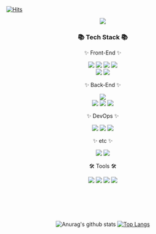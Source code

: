 
[![Hits](https://hits.seeyoufarm.com/api/count/incr/badge.svg?url=https%3A%2F%2Fgithub.com%2Fjin-sungdae%2Fhit-counter&count_bg=%2379C83D&title_bg=%23555555&icon=&icon_color=%23E7E7E7&title=hits&edge_flat=false)](https://hits.seeyoufarm.com)
<div align="center">
<img src="https://capsule-render.vercel.app/api?type=Waving&color=auto&height=200&section=header&text=Hello%20Sungdae!&fontSize=90" />	


<h3>📚 Tech Stack 📚</h3>
  <div>
    <p>✨ Front-End ✨</p>
      <img src="https://img.shields.io/badge/JavaScript-F7DF1E?style=flat&logo=JavaScript&logoColor=white"/>
      <img src="https://img.shields.io/badge/TypeScript-3178C6?style=flat&logo=TypeScript&logoColor=white"/> 
      <img src="https://img.shields.io/badge/HTML5-E34F26?style=flat&logo=HTML5&logoColor=white"/> 
      <img src="https://img.shields.io/badge/CSS3-1572B6?style=flat&logo=CSS3&logoColor=white"/> <br> 
      <img src="https://img.shields.io/badge/Vue.js-4FC08D?style=flat&logo=Vue.js&logoColor=white"/> 
      <img src="https://img.shields.io/badge/Nuxt.js-00DC82?style=flat&logo=Nuxt.js&logoColor=white"/> <br> 
  </div>
  <div>
    <p>✨ Back-End ✨</p>
      <img src="https://img.shields.io/badge/Java-007396?style=flat-square&logo=Java&logoColor=white"/> <br> 
      <img src="https://img.shields.io/badge/Spring-6DB33F?style=flat-square&logo=Spring&logoColor=white"/> 
      <img src="https://img.shields.io/badge/MySQL-4479A1?style=flat-square&logo=MySQL&logoColor=white"/> 
      <img src="https://img.shields.io/badge/Redis-DC382D?style=flat-square&logo=Redis&logoColor=white"/> <br> 
  </div>
  <div>
  <p>✨ DevOps ✨</p>
    <img src="https://img.shields.io/badge/Nginx-009639?style=flat-square&logo=Nginx&logoColor=white"/>
    <img src="https://img.shields.io/badge/Docker-2496ED?style=flat-square&logo=Docker&logoColor=white"/>  
    <img src="https://img.shields.io/badge/Jenkins-D24939?style=flat-square&logo=Jenkins&logoColor=white"/> 
  </div>
  <div>
    <p>✨ etc ✨</p>
    <img src="https://img.shields.io/badge/C-26689A?style=flat-square&logo=C&logoColor=white"/> 
    <img src="https://img.shields.io/badge/C++-40AEF0?style=flat-square&logo=C%2B%2B&Color=white"/> 
  </div>
  <div>
    <p>🛠 Tools 🛠</p>
    <img src="https://img.shields.io/badge/Intellij-000000?style=flat-square&logo=Intellij IDEA&logoColor=white"/>  
    <img src="https://img.shields.io/badge/Visual Studio Code-007ACC?style=flat-square&logo=Visual Studio Code&logoColor=white"/> 
    <img src="https://img.shields.io/badge/GitHub-181717?style=flat-square&logo=GitHub&logoColor=white"/> 
    <img src="https://img.shields.io/badge/GitLab-FC6D26?style=flat-square&logo=GitLab&logoColor=white"/>
  </div>


<br><br><br><br>

![Anurag's github stats](https://github-readme-stats.vercel.app/api?username=jin-sungdae&theme=radical)
[![Top Langs](https://github-readme-stats.vercel.app/api/top-langs/?username=jin-sungdae&layout=compact&theme=radical)](https://github.com/anuraghazra/github-readme-stats)

